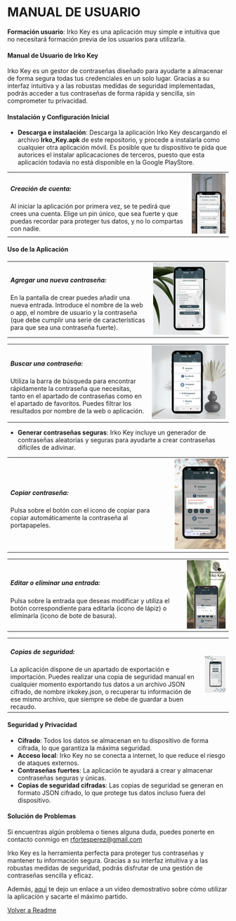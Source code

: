 
# MANUAL DE USUARIO

 **Formación usuario**: Irko Key es una aplicación muy simple e intuitiva que no necesitará formación previa de los usuarios para utilizarla.
#### Manual de Usuario de Irko Key
 
Irko Key es un gestor de contraseñas diseñado para ayudarte a almacenar de forma segura todas tus credenciales en un solo lugar. Gracias a su interfaz intuitiva y a las robustas medidas de seguridad implementadas, podrás acceder a tus contraseñas de forma rápida y sencilla, sin comprometer tu privacidad.

#### Instalación y Configuración Inicial

* **Descarga e instalación**: Descarga la aplicación Irko Key descargando el archivo **Irko_Key.apk** de este repositorio, y procede a instalarla como cualquier otra aplicación móvil. Es posible que tu dispositivo te pida que autorices el instalar aplicacaciones de terceros, puesto que esta aplicación todavía no está disponible en la Google PlayStore.
  
<table>
    <tr>  
       <td> <h5>Creación de cuenta:</h5> Al iniciar la aplicación por primera vez, se te pedirá que crees una cuenta. Elige un pin único, que sea fuerte y que puedas recordar para proteger tus datos, y no lo compartas con nadie.</td>
       <td><img src = "/doc/img/mockups/registro.png" alt = "pantalla registro" style="width: auto; height: 50%; align = center;"/></td>
    </tr>
</table>



#### Uso de la Aplicación
<table>
    <tr>
       <td> <h5> Agregar una nueva contraseña:</h5> En la pantalla de crear puedes añadir una nueva entrada. Introduce el nombre de la web o app, el nombre de usuario y la contraseña (que debe cumplir una serie de características para que sea una contraseña fuerte).</td>
       <td><img src = "/doc/img/mockups/crear.png" alt = "Pantalla nueva contraseña"/></td>
    <tr>
</table>

<table>
    <tr>
        <td> <h5>Buscar una contraseña:</h5> Utiliza la barra de búsqueda para encontrar rápidamente la contraseña que necesitas, tanto en el apartado de contraseñas como en el apartado de favoritos. Puedes filtrar los resultados por nombre de la web o aplicación.</td>
        <td><img src = "/doc/img/mockups/listado.png" alt = "Barra de búsqueda"/></td>
    </tr>
</table>

  
* **Generar contraseñas seguras**: Irko Key incluye un generador de contraseñas aleatorias y seguras para ayudarte a crear contraseñas difíciles de adivinar.
  
<table>
    <tr>
        <td><h5>Copiar contraseña:</h5> Pulsa sobre el botón con el icono de copiar para copiar automáticamente la contraseña al portapapeles.
        <td><img src = "/doc/img/mockups/copiar.png" alt = "Copiar contraseña" style="width: auto; height: 50%; align = center;"/></td>
    </tr>
</table>

<table>
    <tr>
       <td> <h5>Editar o eliminar una entrada:</h5> Pulsa sobre la entrada que deseas modificar y utiliza el botón correspondiente para editarla (icono de lápiz) o eliminarla (icono de bote de basura).</td>
       <td><img src = "/doc/img/mockups/editar.png" alt = "Editar o eliminar" style="width: auto; height: 50%; align = center;"/></td>
    </tr>
  </table>

 <table>
     <tr>
        <td> <h5>Copias de seguridad:</h5> La aplicación dispone de un apartado de exportación e importación. Puedes realizar una copia de seguridad manual en cualquier momento exportando tus datos a un archivo JSON cifrado, de nombre irkokey.json, o recuperar tu información de ese mismo archivo, que siempre se debe de guardar a buen recaudo.</td>
        <td><img src = "/doc/img/mockups/backup2.png" alt = "Formulario de registro"/></td>
    </tr>
</table> 


#### Seguridad y Privacidad

* **Cifrado**: Todos los datos se almacenan en tu dispositivo de forma cifrada, lo que garantiza la máxima seguridad.
* **Acceso local**: Irko Key no se conecta a internet, lo que reduce el riesgo de ataques externos.
* **Contraseñas fuertes**: La aplicación te ayudará a crear y almacenar contraseñas seguras y únicas.
* **Copias de seguridad cifradas**: Las copias de seguridad se generan en formato JSON cifrado, lo que protege tus datos incluso fuera del dispositivo.

#### Solución de Problemas

Si encuentras algún problema o tienes alguna duda, puedes ponerte en contacto conmigo en rfortesperez@gmail.com

Irko Key es la herramienta perfecta para proteger tus contraseñas y mantener tu información segura. Gracias a su interfaz intuitiva y a las robustas medidas de seguridad, podrás disfrutar de una gestión de contraseñas sencilla y eficaz.

Además, [aquí](https://drive.google.com/file/d/1MhRhyukdJlCANCUdyVTxTx1akteVeMvU/view?usp=drive_link) te dejo un enlace a un vídeo demostrativo sobre cómo utilizar la aplicación y sacarte el máximo partido.

[Volver a Readme](/README.md)